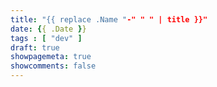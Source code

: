 ```yaml
---
title: "{{ replace .Name "-" " " | title }}"
date: {{ .Date }}
tags : [ "dev" ]
draft: true
showpagemeta: true
showcomments: false
---
```

